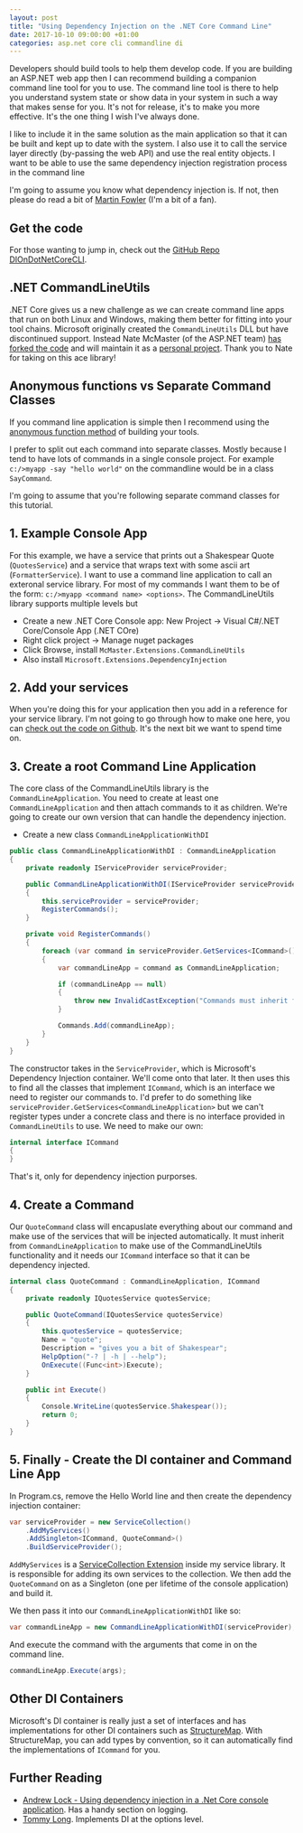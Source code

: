 ```yaml
---
layout: post
title: "Using Dependency Injection on the .NET Core Command Line"
date: 2017-10-10 09:00:00 +01:00
categories: asp.net core cli commandline di
---
```


Developers should build tools to help them develop code. If you are building an ASP.NET web app then I can recommend building a companion command line tool for you to use. The command line tool is there to help you understand system state or show data in your system in such a way that makes sense for you. It's not for release, it's to make you more effective. It's the one thing I wish I've always done. 

I like to include it in the same solution as the main application so that it can be built and kept up to date with the system. I also use it to call the service layer directly (by-passing the web API) and use the real entity objects. I want to be able to use the same dependency injection registration process in the command line 

I'm going to assume you know what dependency injection is. If not, then please do read a bit of [Martin Fowler](https://martinfowler.com/articles/injection.html) (I'm a bit of a fan).

## Get the code

For those wanting to jump in, check out the [GitHub Repo DIOnDotNetCoreCLI](https://github.com/brainwipe/DIOnDotNetCoreCLI).

## .NET CommandLineUtils

.NET Core gives us a new challenge as we can create command line apps that run on both Linux and Windows, making them better for fitting into your tool chains. Microsoft originally created the `CommandLineUtils` DLL but have discontinued support. Instead Nate McMaster (of the ASP.NET team) [has forked the code](https://github.com/aspnet/Common/pull/261) and will maintain it as a [personal project](https://github.com/natemcmaster/CommandLineUtils). Thank you to Nate for taking on this ace library!

## Anonymous functions vs Separate Command Classes

If you command line application is simple then I recommend using the [anonymous function method](https://github.com/natemcmaster/CommandLineUtils#usage) of building your tools.

I prefer to split out each command into separate classes. Mostly because I tend to have lots of commands in a single console project. For example `c:/>myapp -say "hello world"` on the commandline would be in a class `SayCommand`. 

I'm going to assume that you're following separate command classes for this tutorial.

## 1. Example Console App
For this example, we have a service that prints out a Shakespear Quote (`QuotesService`) and a service that wraps text with some ascii art (`FormatterService`). I want to use a command line application to call an exteronal service library. For most of my commands I want them to be of the form: `c:/>myapp <command name> <options>`. The CommandLineUtils library supports multiple levels but 

- Create a new .NET Core Console app: New Project &rarr; Visual C#/.NET Core/Console App (.NET COre)
- Right click project &rarr; Manage nuget packages
- Click Browse, install `McMaster.Extensions.CommandLineUtils`
- Also install `Microsoft.Extensions.DependencyInjection`

## 2. Add your services
When you're doing this for your application then you add in a reference for your service library. I'm not going to go through how to make one here, you can [check out the code on Github](https://github.com/brainwipe/DIOnDotNetCoreCLI/tree/master/DIOnDotNetCoreCLI.Services). It's the next bit we want to spend time on.

## 3. Create a root Command Line Application
The core class of the CommandLineUtils library is the `CommandLineApplication`. You need to create at least one `CommandLineApplication` and then attach commands to it as children. We're going to create our own version that can handle the dependency injection.

- Create a new class `CommandLineApplicationWithDI`

```csharp
public class CommandLineApplicationWithDI : CommandLineApplication
{
    private readonly IServiceProvider serviceProvider;

    public CommandLineApplicationWithDI(IServiceProvider serviceProvider)
    {
        this.serviceProvider = serviceProvider;
        RegisterCommands();
    }

    private void RegisterCommands()
    {
        foreach (var command in serviceProvider.GetServices<ICommand>())
        {
            var commandLineApp = command as CommandLineApplication;

            if (commandLineApp == null)
            {
                throw new InvalidCastException("Commands must inherit from ICommand and CommandLineApplication");
            }

            Commands.Add(commandLineApp);
        }
    }
}
```

The constructor takes in the `ServiceProvider`, which is Microsoft's Dependency Injection container. We'll come onto that later. It then uses this to find all the classes that implement `ICommand`, which is an interface we need to register our commands to. I'd prefer to do something like `serviceProvider.GetServices<CommandLineApplication>` but we can't register types under a concrete class and there is no interface provided in `CommandLineUtils` to use. We need to make our own:

```csharp
internal interface ICommand
{
}
```

That's it, only for dependency injection purporses.

## 4. Create a Command
Our `QuoteCommand` class will encapuslate everything about our command and make use of the services that will be injected automatically. It must inherit from `CommandLineApplication` to make use of the CommandLineUtils functionality and it needs our `ICommand` interface so that it can be dependency injected.

```csharp
internal class QuoteCommand : CommandLineApplication, ICommand
{
    private readonly IQuotesService quotesService;

    public QuoteCommand(IQuotesService quotesService)
    {
        this.quotesService = quotesService;
        Name = "quote";
        Description = "gives you a bit of Shakespear";
        HelpOption("-? | -h | --help");
        OnExecute((Func<int>)Execute);
    }

    public int Execute()
    {
        Console.WriteLine(quotesService.Shakespear());
        return 0;
    }
}
```

## 5. Finally - Create the DI container and Command Line App
In Program.cs, remove the Hello World line and then create the dependency injection container:

```csharp
var serviceProvider = new ServiceCollection()
    .AddMyServices()
    .AddSingleton<ICommand, QuoteCommand>()
    .BuildServiceProvider();
```

`AddMyServices` is a [ServiceCollection Extension](DIOnDotNetCoreCLI/DIOnDotNetCoreCLI.Services/ServiceCollectionExtensions.cs) inside my service library. It is responsible for adding its own services to the collection. We then add the `QuoteCommand` on as a Singleton (one per lifetime of the console application) and build it.

We then pass it into our `CommandLineApplicationWithDI` like so:

```csharp
var commandLineApp = new CommandLineApplicationWithDI(serviceProvider);
```

And execute the command with the arguments that come in on the command line.

```csharp
commandLineApp.Execute(args);
```

## Other DI Containers
Microsoft's DI container is really just a set of interfaces and has implementations for other DI containers such as [StructureMap](https://github.com/structuremap/StructureMap.Microsoft.DependencyInjection). With StructureMap, you can add types by convention, so it can automatically find the implementations of `ICommand` for you.

## Further Reading
- [Andrew Lock - Using dependency injection in a .Net Core console application](https://andrewlock.net/using-dependency-injection-in-a-net-core-console-application/). Has a handy section on logging.
- [Tommy Long](http://blog.devbot.net/console-services/). Implements DI at the options level.